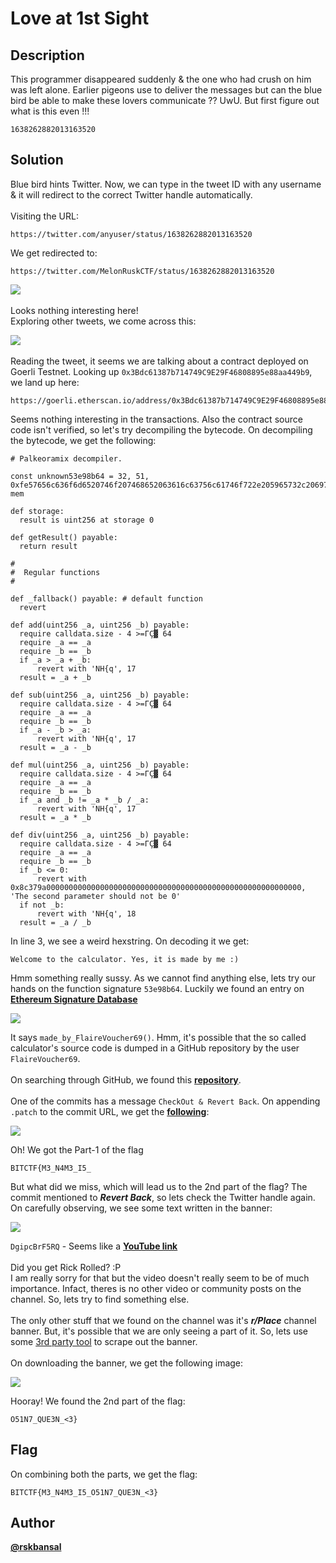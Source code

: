 # Love at 1st Sight
## Description
This programmer disappeared suddenly & the one who had crush on him was left alone. Earlier pigeons use to deliver the messages but can the blue bird be able to make these lovers communicate ?? UwU. But first figure out what is this even !!!
```
1638262882013163520
```

## Solution
Blue bird hints Twitter. Now, we can type in the tweet ID with any username & it will redirect to the correct Twitter handle automatically.
<br><br>
Visiting the URL:
```
https://twitter.com/anyuser/status/1638262882013163520
```
We get redirected to:
```
https://twitter.com/MelonRuskCTF/status/1638262882013163520
```

![](./writeup_res/tweet1.png)
<br><br>
Looks nothing interesting here!  
Exploring other tweets, we come across this:

![](./writeup_res/tweet2.png)
<br><br>
Reading the tweet, it seems we are talking about a contract deployed on Goerli Testnet. Looking up `0x3Bdc61387b714749C9E29F46808895e88aa449b9`, we land up here:
```
https://goerli.etherscan.io/address/0x3Bdc61387b714749C9E29F46808895e88aa449b9
```
Seems nothing interesting in the transactions. Also the contract source code isn't verified, so let's try decompiling the bytecode. On decompiling the bytecode, we get the following:

```solidity
# Palkeoramix decompiler. 

const unknown53e98b64 = 32, 51, 0xfe57656c636f6d6520746f207468652063616c63756c61746f722e205965732c206974206973206d616465206279206d65203a, mem

def storage:
  result is uint256 at storage 0

def getResult() payable: 
  return result

#
#  Regular functions
#

def _fallback() payable: # default function
  revert

def add(uint256 _a, uint256 _b) payable: 
  require calldata.size - 4 >=ΓÇ▓ 64
  require _a == _a
  require _b == _b
  if _a > _a + _b:
      revert with 'NH{q', 17
  result = _a + _b

def sub(uint256 _a, uint256 _b) payable: 
  require calldata.size - 4 >=ΓÇ▓ 64
  require _a == _a
  require _b == _b
  if _a - _b > _a:
      revert with 'NH{q', 17
  result = _a - _b

def mul(uint256 _a, uint256 _b) payable: 
  require calldata.size - 4 >=ΓÇ▓ 64
  require _a == _a
  require _b == _b
  if _a and _b != _a * _b / _a:
      revert with 'NH{q', 17
  result = _a * _b

def div(uint256 _a, uint256 _b) payable: 
  require calldata.size - 4 >=ΓÇ▓ 64
  require _a == _a
  require _b == _b
  if _b <= 0:
      revert with 0x8c379a000000000000000000000000000000000000000000000000000000000, 'The second parameter should not be 0'
  if not _b:
      revert with 'NH{q', 18
  result = _a / _b
```
In line 3, we see a weird hexstring. On decoding it we get:
```
Welcome to the calculator. Yes, it is made by me :)
```
Hmm something really sussy. As we cannot find anything else, lets try our hands on the function signature `53e98b64`. Luckily we found an entry on [**Ethereum Signature Database**](https://www.4byte.directory/)

![](./writeup_res/signature.png)

It says `made_by_FlaireVoucher69()`. Hmm, it's possible that the so called calculator's source code is dumped in a GitHub repository by the user `FlaireVoucher69`.
<br><br>
On searching through GitHub, we found this [**repository**](https://github.com/FlaireVoucher69/SolCalculator).
<br><br>
One of the commits has a message `CheckOut & Revert Back`. On appending `.patch` to the commit URL, we get the [**following**](https://github.com/FlaireVoucher69/SolCalculator/commit/4f655bf72907861b3d463397f7bb978b67e9e68a.patch):

![](./writeup_res/commit.png)

Oh! We got the Part-1 of the flag
```
BITCTF{M3_N4M3_I5_
```
But what did we miss, which will lead us to the 2nd part of the flag? The commit mentioned to ***Revert Back***, so lets check the Twitter handle again. On carefully observing, we see some text written in the banner:

![](./chal_res/twitter_banner.jpg)

`DgipcBrF5RQ` - Seems like a [**YouTube link**](https://www.youtube.com/watch?v=DgipcBrF5RQ)
<br><br>
Did you get Rick Rolled? :P  
I am really sorry for that but the video doesn't really seem to be of much importance. Infact, theres is no other video or community posts on the channel. So, lets try to find something else.
<br><br>
The only other stuff that we found on the channel was it's ***r/Place*** channel banner. But, it's possible that we are only seeing a part of it. So, lets use some [3rd party tool](https://backlinkvalidator.com/tools/download_youtube_thumbnail.php) to scrape out the banner.
<br><br>
On downloading the banner, we get the following image:

![](./chal_res/yt_banner.png)

Hooray! We found the 2nd part of the flag:
```
O51N7_QUE3N_<3}
```

## Flag
On combining both the parts, we get the flag:
```
BITCTF{M3_N4M3_I5_O51N7_QUE3N_<3}
```

## Author
[**@rskbansal**](https://github.com/rskbansal)